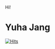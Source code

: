 Hi!

# Yuha Jang

[![Hits](https://hits.seeyoufarm.com/api/count/incr/badge.svg?url=https%3A%2F%2Fgithub.com%2FYuha0513%2FYuha0513&count_bg=%236AE5D8&title_bg=%23A5E6EB&icon=&icon_color=%23048CC4&title=hits&edge_flat=false)](https://hits.seeyoufarm.com)
